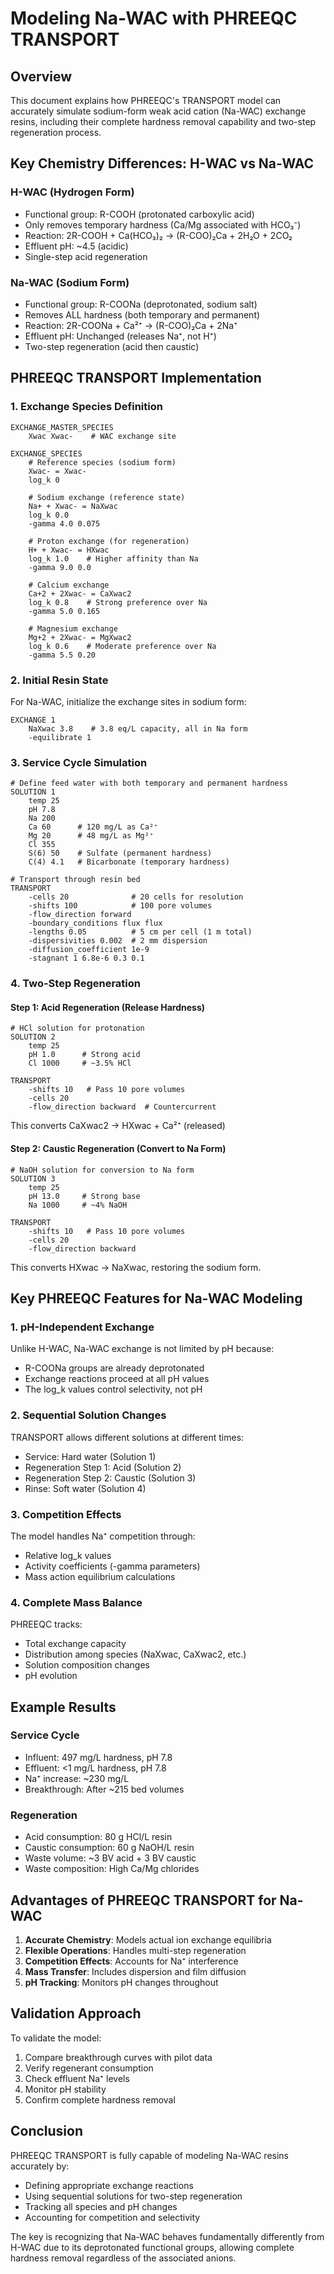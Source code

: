 # Modeling Na-WAC with PHREEQC TRANSPORT

## Overview

This document explains how PHREEQC's TRANSPORT model can accurately simulate sodium-form weak acid cation (Na-WAC) exchange resins, including their complete hardness removal capability and two-step regeneration process.

## Key Chemistry Differences: H-WAC vs Na-WAC

### H-WAC (Hydrogen Form)
- Functional group: R-COOH (protonated carboxylic acid)
- Only removes temporary hardness (Ca/Mg associated with HCO₃⁻)
- Reaction: 2R-COOH + Ca(HCO₃)₂ → (R-COO)₂Ca + 2H₂O + 2CO₂
- Effluent pH: ~4.5 (acidic)
- Single-step acid regeneration

### Na-WAC (Sodium Form)
- Functional group: R-COONa (deprotonated, sodium salt)
- Removes ALL hardness (both temporary and permanent)
- Reaction: 2R-COONa + Ca²⁺ → (R-COO)₂Ca + 2Na⁺
- Effluent pH: Unchanged (releases Na⁺, not H⁺)
- Two-step regeneration (acid then caustic)

## PHREEQC TRANSPORT Implementation

### 1. Exchange Species Definition

```phreeqc
EXCHANGE_MASTER_SPECIES
    Xwac Xwac-    # WAC exchange site

EXCHANGE_SPECIES
    # Reference species (sodium form)
    Xwac- = Xwac-
    log_k 0
    
    # Sodium exchange (reference state)
    Na+ + Xwac- = NaXwac
    log_k 0.0
    -gamma 4.0 0.075
    
    # Proton exchange (for regeneration)
    H+ + Xwac- = HXwac
    log_k 1.0    # Higher affinity than Na
    -gamma 9.0 0.0
    
    # Calcium exchange
    Ca+2 + 2Xwac- = CaXwac2
    log_k 0.8    # Strong preference over Na
    -gamma 5.0 0.165
    
    # Magnesium exchange
    Mg+2 + 2Xwac- = MgXwac2
    log_k 0.6    # Moderate preference over Na
    -gamma 5.5 0.20
```

### 2. Initial Resin State

For Na-WAC, initialize the exchange sites in sodium form:

```phreeqc
EXCHANGE 1
    NaXwac 3.8    # 3.8 eq/L capacity, all in Na form
    -equilibrate 1
```

### 3. Service Cycle Simulation

```phreeqc
# Define feed water with both temporary and permanent hardness
SOLUTION 1
    temp 25
    pH 7.8
    Na 200
    Ca 60      # 120 mg/L as Ca²⁺
    Mg 20      # 48 mg/L as Mg²⁺
    Cl 355
    S(6) 50    # Sulfate (permanent hardness)
    C(4) 4.1   # Bicarbonate (temporary hardness)
    
# Transport through resin bed
TRANSPORT
    -cells 20              # 20 cells for resolution
    -shifts 100            # 100 pore volumes
    -flow_direction forward
    -boundary_conditions flux flux
    -lengths 0.05          # 5 cm per cell (1 m total)
    -dispersivities 0.002  # 2 mm dispersion
    -diffusion_coefficient 1e-9
    -stagnant 1 6.8e-6 0.3 0.1
```

### 4. Two-Step Regeneration

#### Step 1: Acid Regeneration (Release Hardness)

```phreeqc
# HCl solution for protonation
SOLUTION 2
    temp 25
    pH 1.0      # Strong acid
    Cl 1000     # ~3.5% HCl
    
TRANSPORT
    -shifts 10   # Pass 10 pore volumes
    -cells 20
    -flow_direction backward  # Countercurrent
```

This converts CaXwac2 → HXwac + Ca²⁺ (released)

#### Step 2: Caustic Regeneration (Convert to Na Form)

```phreeqc
# NaOH solution for conversion to Na form
SOLUTION 3
    temp 25
    pH 13.0     # Strong base
    Na 1000     # ~4% NaOH
    
TRANSPORT
    -shifts 10   # Pass 10 pore volumes
    -cells 20
    -flow_direction backward
```

This converts HXwac → NaXwac, restoring the sodium form.

## Key PHREEQC Features for Na-WAC Modeling

### 1. pH-Independent Exchange
Unlike H-WAC, Na-WAC exchange is not limited by pH because:
- R-COONa groups are already deprotonated
- Exchange reactions proceed at all pH values
- The log_k values control selectivity, not pH

### 2. Sequential Solution Changes
TRANSPORT allows different solutions at different times:
- Service: Hard water (Solution 1)
- Regeneration Step 1: Acid (Solution 2)
- Regeneration Step 2: Caustic (Solution 3)
- Rinse: Soft water (Solution 4)

### 3. Competition Effects
The model handles Na⁺ competition through:
- Relative log_k values
- Activity coefficients (-gamma parameters)
- Mass action equilibrium calculations

### 4. Complete Mass Balance
PHREEQC tracks:
- Total exchange capacity
- Distribution among species (NaXwac, CaXwac2, etc.)
- Solution composition changes
- pH evolution

## Example Results

### Service Cycle
- Influent: 497 mg/L hardness, pH 7.8
- Effluent: <1 mg/L hardness, pH 7.8
- Na⁺ increase: ~230 mg/L
- Breakthrough: After ~215 bed volumes

### Regeneration
- Acid consumption: 80 g HCl/L resin
- Caustic consumption: 60 g NaOH/L resin
- Waste volume: ~3 BV acid + 3 BV caustic
- Waste composition: High Ca/Mg chlorides

## Advantages of PHREEQC TRANSPORT for Na-WAC

1. **Accurate Chemistry**: Models actual ion exchange equilibria
2. **Flexible Operations**: Handles multi-step regeneration
3. **Competition Effects**: Accounts for Na⁺ interference
4. **Mass Transfer**: Includes dispersion and film diffusion
5. **pH Tracking**: Monitors pH changes throughout

## Validation Approach

To validate the model:
1. Compare breakthrough curves with pilot data
2. Verify regenerant consumption
3. Check effluent Na⁺ levels
4. Monitor pH stability
5. Confirm complete hardness removal

## Conclusion

PHREEQC TRANSPORT is fully capable of modeling Na-WAC resins accurately by:
- Defining appropriate exchange reactions
- Using sequential solutions for two-step regeneration
- Tracking all species and pH changes
- Accounting for competition and selectivity

The key is recognizing that Na-WAC behaves fundamentally differently from H-WAC due to its deprotonated functional groups, allowing complete hardness removal regardless of the associated anions.